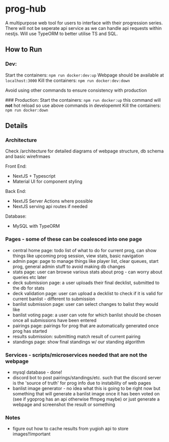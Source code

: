 # prog-hub
A multipurpose web tool for users to interface with their progression series. There will not be seperate api service as we can handle api requests within nestjs. Will use TypeORM to better utilise TS and SQL.

## How to Run

### Dev:
Start the containers: `npm run docker:dev:up`
Webpage should be available at `localhost:3000`
Kill the containers: `npm run docker:dev:down`

Avoid using other commands to ensure consistency with production

### Production:
Start the containers: `npm run docker:up` this command will **not** hot reload so use above commands in developemnt
Kill the containers: `npm run docker:down`

## Details

### Architecture
Check /architecture for detailed diagrams of webpage structure, db schema and basic wirefrmaes

Front End:
- NextJS + Typescript
- Material UI for component styling

Back End:
- NextJS Server Actions where possible
- NextJS serving api routes if needed

Database:
- MySQL with TypeORM

### Pages - some of these can be coalesced into one page
- central home page: todo list of what to do for current prog, can show things like upcoming prog session, view stats, basic navigation
- admin page: page to manage things like player list, clear queues, start prog, general admin stuff to avoid making db changes
- stats page: user can browse various stats about prog - can worry about queries etc later
- deck submission page: a user uploads their final decklist, submitted to the db for stats
- deck validation page: user can upload a decklist to check if it is valid for current banlist - different to submission
- banlist submission page: user can select changes to balist they would like
- banlist voting page: a user can vote for which banlist should be chosen once all submissions have been entered
- pairings page: pairings for prog that are automatically generated once prog has started
- results submission: submitting match result of current pairing
- standings page: show final standings w/ our standing algorithm

### Services - scripts/microservices needed that are not the webpage
- mysql database - done!
- discord bot to post pairings/standings/etc. such that the discord server is the 'source of truth' for prog info due to instability of web pages
- banlist image generator - no idea what this is going to be right now but something that will generate a banlist image once it has been voted on (see if ygoprog has an api otherwise ffmpeg maybe) or just generate a webpage and screenshot the result or something

### Notes 
- figure out how to cache results from yugioh api to store images!!important
